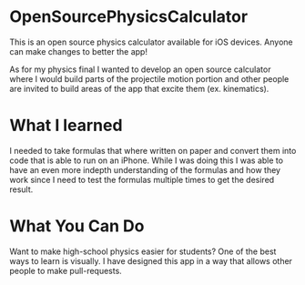 # OpenSourcePhysicsCalculator
This is an open source physics calculator available for iOS devices. Anyone can make changes to better the app!


As for my physics final I wanted to develop an open source calculator where I would build parts of the projectile motion
portion and other people are invited to build areas of the app that excite them (ex. kinematics). 

# What I learned
I needed to take formulas that where written on paper and convert them into code that is able to run on an iPhone. While I was doing this I was able to have an even more indepth understanding of the formulas and how they work since I need to test the formulas multiple times to get the desired result.

# What You Can Do
Want to make high-school physics easier for students? One of the best ways to learn is visually. I have designed this app in a way that allows other people to make pull-requests. 

